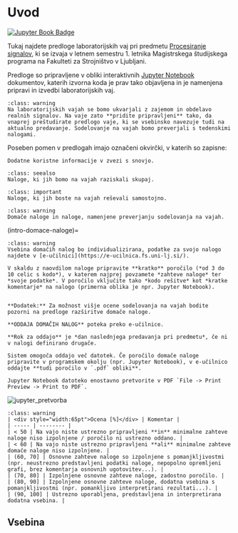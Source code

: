 # Uvod

[![Jupyter Book Badge](https://jupyterbook.org/badge.svg)](https://domengorjup.github.io/ps_lv/)

Tukaj najdete predloge laboratorijskih vaj pri predmetu [Procesiranje signalov](http://lab.fs.uni-lj.si/ladisk/?what=incfl&flnm=procesiranje%20signalov.php&), ki se izvaja v letnem semestru 1. letnika Magistrskega študijskega programa na Fakulteti za Strojništvo v Ljubljani.

Predloge so pripravljene v obliki interaktivnih [Jupyter Notebook](https://jupyter.org/) dokumentov, katerih izvorna koda je prav tako objavljena in je namenjena pripravi in izvedbi laboratorijskih vaj.

```{admonition} Sodelovanje na vajah
:class: warning
Na laboratorijskih vajah se bomo ukvarjali z zajemom in obdelavo realnih signalov. Na vaje zato **pridite pripravljeni** tako, da vnaprej preštudirate predlogo vaje, ki se vsebinsko navezuje tudi na aktualno predavanje. Sodelovanje na vajah bomo preverjali s tedenskimi nalogami.
```


Poseben pomen v predlogah imajo označeni okvirčki, v katerih so zapisne:

```{note}
Dodatne koristne informacije v zvezi s snovjo. 
```

```{admonition} Naloga
:class: seealso
Naloge, ki jih bomo na vajah raziskali skupaj.
```

```{admonition} Naloga
:class: important
Naloge, ki jih boste na vajah reševali samostojno.
```

```{admonition} Preverjanje
:class: warning
Domače naloge in naloge, namenjene preverjanju sodelovanja na vajah.
```

(intro-domace-naloge)=
```{admonition} Domače naloge
:class: warning
Vsebina domačih nalog bo individualizirana, podatke za svojo nalogo najdete v [e-učilnici](https://e-ucilnica.fs.uni-lj.si/).

V skaldu z naovdilom naloge pripravite **kratko** poročilo (*od 3 do 10 celic s kodo*), v katerem najprej povzamete *zahteve naloge* ter *svoje podatke*. V poročilo vključite tako *kodo rešitve* kot *kratke komentarje* na nalogo (primerna oblika je npr. Jupyter Notebook).


**Dodatek:** Za možnost višje ocene sodelovanja na vajah bodite pozorni na predloge razširitve domače naloge.

**ODDAJA DOMAČIH NALOG** poteka preko e-učilnice. 

**Rok za oddajo** je *dan naslednjega predavanja pri predmetu*, če ni v nalogi definirano drugače.

Sistem omogoča oddajo več datotek. Če poročilo domače naloge pripravite v programskem okolju (npr. Jupyter Notebook), v e-učilnico oddajte **tudi poročilo v `.pdf` obliki**. 

Jupyter Notebook datoteko enostavno pretvorite v PDF `File -> Print Preview -> Print to PDF`.
```
![jupyter_pretvorba](notebooks/images/00/pretvorba_jupyter_notebook.png)

```{admonition} Kriterij ocenjevanja sprotnega dela
:class: warning
| <div style="width:65pt">Ocena [%]</div> | Komentar |
| ----- | -------- |
| < 50 | Na vajo niste ustrezno pripravljeni **in** minimalne zahteve naloge niso izpolnjene / poročilo ni ustrezno oddano. |
| < 60 | Na vajo niste ustrezno pripravljeni **ali** minimalne zahteve domače naloge niso izpolnjene. |
| (60, 70] | Osnovne zahteve naloge so izpolnjene s pomanjkljivostmi (npr. neustrezno predstavljeni podatki naloge, nepopolno opremljeni grafi, brez komentarja osnovnih ugotovitev...). |
| (70, 80] | Izpolnjene osnovne zahteve naloge, zadostno poročilo. |
| (80, 90] | Izpolnjene osnovne zahteve naloge, dodatna vsebina s pomanjkljivostmi (npr. pomankljivo interpretirani rezultati...). |
| (90, 100] | Ustrezno uporabljena, predstavljena in interpretirana dodatna vsebina. |
```


## Vsebina

```{tableofcontents}
```
